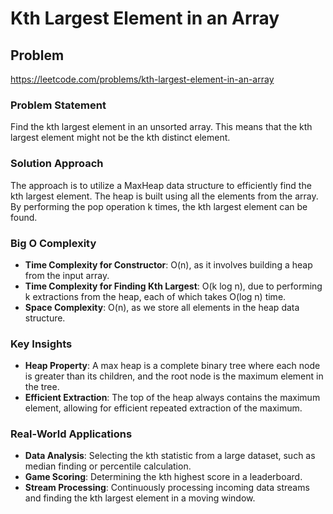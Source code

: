 # Kth Largest Element in an Array

## Problem
https://leetcode.com/problems/kth-largest-element-in-an-array

### Problem Statement
Find the kth largest element in an unsorted array. This means that the kth largest element might not be the kth distinct element.

### Solution Approach
The approach is to utilize a MaxHeap data structure to efficiently find the kth largest element. The heap is built using all the elements from the array. By performing the pop operation k times, the kth largest element can be found.

### Big O Complexity
- **Time Complexity for Constructor**: O(n), as it involves building a heap from the input array.
- **Time Complexity for Finding Kth Largest**: O(k log n), due to performing k extractions from the heap, each of which takes O(log n) time.
- **Space Complexity**: O(n), as we store all elements in the heap data structure.

### Key Insights
- **Heap Property**: A max heap is a complete binary tree where each node is greater than its children, and the root node is the maximum element in the tree.
- **Efficient Extraction**: The top of the heap always contains the maximum element, allowing for efficient repeated extraction of the maximum.

### Real-World Applications
- **Data Analysis**: Selecting the kth statistic from a large dataset, such as median finding or percentile calculation.
- **Game Scoring**: Determining the kth highest score in a leaderboard.
- **Stream Processing**: Continuously processing incoming data streams and finding the kth largest element in a moving window.
